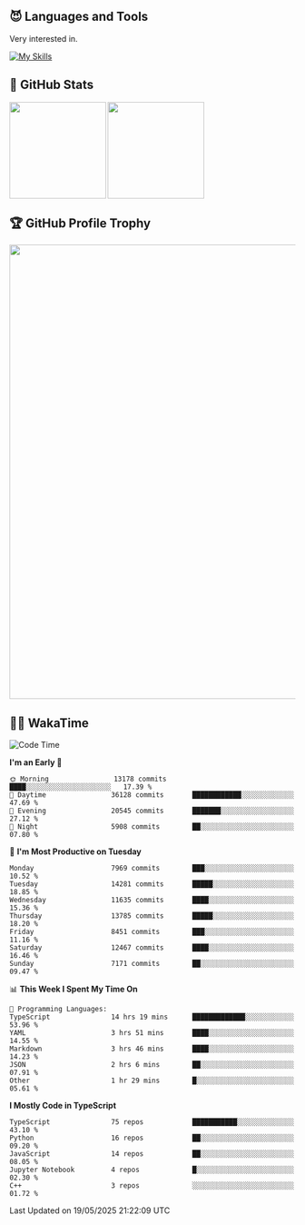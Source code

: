 <!-- # Hi there <img width="35" src="https://user-images.githubusercontent.com/50891407/148686885-0fefeb76-4cf6-473a-9e3e-889ce5513450.gif" /> I'm Yuta Ohira -->

<!-- ![alesion30](https://github.com/Alesion30/Alesion30/assets/50891407/5814fd76-9743-4cf8-89ff-b2be2fd49fb6) -->


<!--
[![Likes](https://badgen.org/img/zenn/alesion/likes?style=for-the-badge)](https://zenn.dev/alesion)
[![Followers](https://badgen.org/img/zenn/alesion/followers?style=for-the-badge)](https://zenn.dev/alesion)
[![Articles](https://badgen.org/img/zenn/alesion/articles?style=for-the-badge)](https://zenn.dev/alesion)
[![Books](https://badgen.org/img/zenn/alesion/books?style=for-the-badge)](https://zenn.dev/alesion?tab=books)
[![Scraps](https://badgen.org/img/zenn/alesion/scraps?style=for-the-badge)](https://zenn.dev/alesion?tab=scraps)

[![Contributions](https://badgen.org/img/qiita/alesion30/contributions?style=for-the-badge)](https://qiita.com/alesion30)
[![Followers](https://badgen.org/img/qiita/alesion30/followers?style=for-the-badge)](https://qiita.com/alesion30)
[![Articles](https://badgen.org/img/qiita/alesion30/articles?style=for-the-badge)](https://qiita.com/alesion30)
-->

<!-- <p align="left"> -->
  <!-- GitHub -->
<!--   <a href="https://github.com/alesion30/alesion30/">
    <img src="https://komarev.com/ghpvc/?username=alesion30" alt="alesion30" />
  </a>
  <a href="https://github.com/alesion30">
    <img height="20" src="https://img.shields.io/github/followers/alesion30?label=follow&logo=github&style=flat" />
  </a> -->
  <!-- Zenn -->
<!--   <a href="https://zenn.dev/alesion">
    <img src="https://zenn.badge.nikaera.com/s/alesion/likes?style=flat" alt="alesion likes" />
  </a>
  <a href="https://zenn.dev/alesion/articles">
    <img src="https://zenn.badge.nikaera.com/s/alesion/articles?style=flat" alt="alesion articles" />
  </a>
  <a href="https://zenn.dev/alesion/followers">
    <img src="https://zenn.badge.nikaera.com/s/alesion/followers?style=flat" alt="alesion followers" />
  </a>
  <a href="https://zenn.dev/alesion/books">
    <img src="https://zenn.badge.nikaera.com/s/alesion/books?style=flat" alt="alesion books" />
  </a>
  <a href="https://zenn.dev/alesion/scraps">
    <img src="https://zenn.badge.nikaera.com/s/alesion/scraps?style=flat" alt="alesion scraps" />
  </a> -->
  <!-- qiita -->
<!--   <a href="http://qiita.com/Alesion30">
    <img height="20" src="https://qiita-badge.apiapi.app/s/Alesion30/posts.svg" />
  </a>
    <img height="20" src="https://qiita-badge.apiapi.app/s/Alesion30/contributions.svg" />
  </a> -->
<!-- </p> -->

## 😈 Languages and Tools

Very interested in.

[![My Skills](https://skillicons.dev/icons?i=react,nextjs,typescript,flutter,firebase)](https://skillicons.dev)

<!-- I can handle a few others. -->

<!-- [![My Skills](https://skillicons.dev/icons?i=javascript,vue,nuxt,redux,electron,express,nodejs,deno,dart,python,flask,php,laravel,wordpress,go,rust,html,css,sass,tailwind,bootstrap,webpack,supabase,aws,dynamodb,mysql,figma,xd,vscode,latex)](https://skillicons.dev) -->

## 💎 GitHub Stats

<div>
  <img height="170" align="left" src="https://github-readme-stats.vercel.app/api?username=Alesion30&count_private=true&show_icons=true&title_color=81A1C1&text_color=ECEFF4&bg_color=2E3440&icon_color=D8DEE9&border_radius=10" />
  <img height="170" src="https://github-readme-stats.vercel.app/api/top-langs/?username=Alesion30&langs_count=8&layout=compact&title_color=81A1C1&text_color=ECEFF4&bg_color=2E3440&icon_color=D8DEE9&border_radius=10" />
</div>


## 🏆 GitHub Profile Trophy

<img width="800" src="https://github-profile-trophy.vercel.app/?username=Alesion30&theme=nord&no-frame=true"/>


## 🧑‍💻 WakaTime

<!--START_SECTION:waka-->
![Code Time](http://img.shields.io/badge/Code%20Time-4%2C545%20hrs%2016%20mins-blue)

**I'm an Early 🐤** 

```text
🌞 Morning                13178 commits       ████░░░░░░░░░░░░░░░░░░░░░   17.39 % 
🌆 Daytime                36128 commits       ████████████░░░░░░░░░░░░░   47.69 % 
🌃 Evening                20545 commits       ███████░░░░░░░░░░░░░░░░░░   27.12 % 
🌙 Night                  5908 commits        ██░░░░░░░░░░░░░░░░░░░░░░░   07.80 % 
```
📅 **I'm Most Productive on Tuesday** 

```text
Monday                   7969 commits        ███░░░░░░░░░░░░░░░░░░░░░░   10.52 % 
Tuesday                  14281 commits       █████░░░░░░░░░░░░░░░░░░░░   18.85 % 
Wednesday                11635 commits       ████░░░░░░░░░░░░░░░░░░░░░   15.36 % 
Thursday                 13785 commits       █████░░░░░░░░░░░░░░░░░░░░   18.20 % 
Friday                   8451 commits        ███░░░░░░░░░░░░░░░░░░░░░░   11.16 % 
Saturday                 12467 commits       ████░░░░░░░░░░░░░░░░░░░░░   16.46 % 
Sunday                   7171 commits        ██░░░░░░░░░░░░░░░░░░░░░░░   09.47 % 
```


📊 **This Week I Spent My Time On** 

```text
💬 Programming Languages: 
TypeScript               14 hrs 19 mins      █████████████░░░░░░░░░░░░   53.96 % 
YAML                     3 hrs 51 mins       ████░░░░░░░░░░░░░░░░░░░░░   14.55 % 
Markdown                 3 hrs 46 mins       ████░░░░░░░░░░░░░░░░░░░░░   14.23 % 
JSON                     2 hrs 6 mins        ██░░░░░░░░░░░░░░░░░░░░░░░   07.91 % 
Other                    1 hr 29 mins        █░░░░░░░░░░░░░░░░░░░░░░░░   05.61 % 
```

**I Mostly Code in TypeScript** 

```text
TypeScript               75 repos            ███████████░░░░░░░░░░░░░░   43.10 % 
Python                   16 repos            ██░░░░░░░░░░░░░░░░░░░░░░░   09.20 % 
JavaScript               14 repos            ██░░░░░░░░░░░░░░░░░░░░░░░   08.05 % 
Jupyter Notebook         4 repos             █░░░░░░░░░░░░░░░░░░░░░░░░   02.30 % 
C++                      3 repos             ░░░░░░░░░░░░░░░░░░░░░░░░░   01.72 % 
```




 Last Updated on 19/05/2025 21:22:09 UTC
<!--END_SECTION:waka-->

